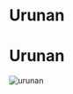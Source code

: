 # Urunan
# Urunan

![urunan](https://github.com/shaly29/Urunan/assets/145326717/7e06a95e-9caf-4e1e-ad8e-76bb029972b8)
